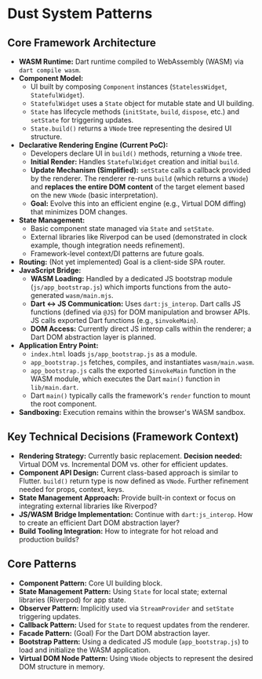 # Dust System Patterns

## Core Framework Architecture

- **WASM Runtime:** Dart runtime compiled to WebAssembly (WASM) via
  `dart compile wasm`.
- **Component Model:**
  - UI built by composing `Component` instances (`StatelessWidget`,
    `StatefulWidget`).
  - `StatefulWidget` uses a `State` object for mutable state and UI building.
  - `State` has lifecycle methods (`initState`, `build`, `dispose`, etc.) and
    `setState` for triggering updates.
  - `State.build()` returns a `VNode` tree representing the desired UI
    structure.
- **Declarative Rendering Engine (Current PoC):**
  - Developers declare UI in `build()` methods, returning a `VNode` tree.
  - **Initial Render:** Handles `StatefulWidget` creation and initial `build`.
  - **Update Mechanism (Simplified):** `setState` calls a callback provided by
    the renderer. The renderer re-runs `build` (which returns a `VNode`) and
    **replaces the entire DOM content** of the target element based on the new
    `VNode` (basic interpretation).
  - **Goal:** Evolve this into an efficient engine (e.g., Virtual DOM diffing)
    that minimizes DOM changes.
- **State Management:**
  - Basic component state managed via `State` and `setState`.
  - External libraries like Riverpod can be used (demonstrated in clock example,
    though integration needs refinement).
  - Framework-level context/DI patterns are future goals.
- **Routing:** (Not yet implemented) Goal is a client-side SPA router.
- **JavaScript Bridge:**
  - **WASM Loading:** Handled by a dedicated JS bootstrap module
    (`js/app_bootstrap.js`) which imports functions from the auto-generated
    `wasm/main.mjs`.
  - **Dart <-> JS Communication:** Uses `dart:js_interop`. Dart calls JS
    functions (defined via `@JS`) for DOM manipulation and browser APIs. JS
    calls exported Dart functions (e.g., `$invokeMain`).
  - **DOM Access:** Currently direct JS interop calls within the renderer; a
    Dart DOM abstraction layer is planned.
- **Application Entry Point:**
  - `index.html` loads `js/app_bootstrap.js` as a module.
  - `app_bootstrap.js` fetches, compiles, and instantiates `wasm/main.wasm`.
  - `app_bootstrap.js` calls the exported `$invokeMain` function in the WASM
    module, which executes the Dart `main()` function in `lib/main.dart`.
  - Dart `main()` typically calls the framework's `render` function to mount the
    root component.
- **Sandboxing:** Execution remains within the browser's WASM sandbox.

## Key Technical Decisions (Framework Context)

- **Rendering Strategy:** Currently basic replacement. **Decision needed:**
  Virtual DOM vs. Incremental DOM vs. other for efficient updates.
- **Component API Design:** Current class-based approach is similar to Flutter.
  `build()` return type is now defined as `VNode`. Further refinement needed for
  props, context, keys.
- **State Management Approach:** Provide built-in context or focus on
  integrating external libraries like Riverpod?
- **JS/WASM Bridge Implementation:** Continue with `dart:js_interop`. How to
  create an efficient Dart DOM abstraction layer?
- **Build Tooling Integration:** How to integrate for hot reload and production
  builds?

## Core Patterns

- **Component Pattern:** Core UI building block.
- **State Management Pattern:** Using `State` for local state; external
  libraries (Riverpod) for app state.
- **Observer Pattern:** Implicitly used via `StreamProvider` and `setState`
  triggering updates.
- **Callback Pattern:** Used for `State` to request updates from the renderer.
- **Facade Pattern:** (Goal) For the Dart DOM abstraction layer.
- **Bootstrap Pattern:** Using a dedicated JS module (`app_bootstrap.js`) to
  load and initialize the WASM application.
- **Virtual DOM Node Pattern:** Using `VNode` objects to represent the desired
  DOM structure in memory.

